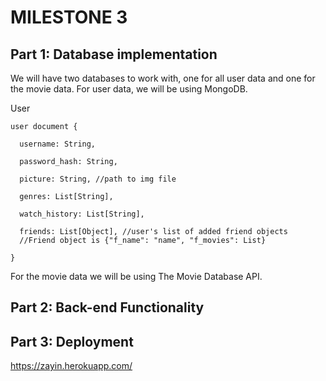 # MILESTONE 3 #

## Part 1: Database implementation ##

We will have two databases to work with, one for all user data and one for the movie data. For user data, we will be using MongoDB.

User

    user document {

      username: String,

      password_hash: String,

      picture: String, //path to img file

      genres: List[String],

      watch_history: List[String],

      friends: List[Object], //user's list of added friend objects
      //Friend object is {"f_name": "name", "f_movies": List}

    }


For the movie data we will be using The Movie Database API.

## Part 2: Back-end Functionality ##
## Part 3: Deployment ##

https://zayin.herokuapp.com/
